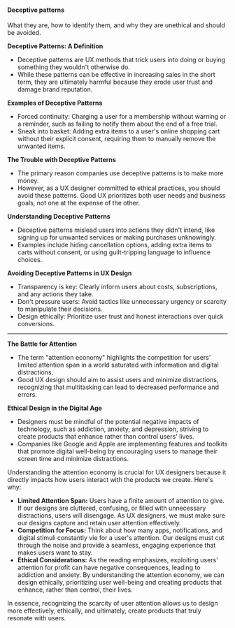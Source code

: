
#### **Deceptive patterns**
What they are, how to identify them, and why they are unethical and should be avoided.

**Deceptive Patterns: A Definition**
- Deceptive patterns are UX methods that trick users into doing or buying something they wouldn't otherwise do.
- While these patterns can be effective in increasing sales in the short term, they are ultimately harmful because they erode user trust and damage brand reputation.

**Examples of Deceptive Patterns**
- Forced continuity: Charging a user for a membership without warning or a reminder, such as failing to notify them about the end of a free trial.
- Sneak into basket: Adding extra items to a user's online shopping cart without their explicit consent, requiring them to manually remove the unwanted items.

**The Trouble with Deceptive Patterns**
- The primary reason companies use deceptive patterns is to make more money.
- However, as a UX designer committed to ethical practices, you should avoid these patterns. Good UX prioritizes both user needs and business goals, not one at the expense of the other.

**Understanding Deceptive Patterns**
- Deceptive patterns mislead users into actions they didn't intend, like signing up for unwanted services or making purchases unknowingly.
- Examples include hiding cancellation options, adding extra items to carts without consent, or using guilt-tripping language to influence choices.

**Avoiding Deceptive Patterns in UX Design**
- Transparency is key: Clearly inform users about costs, subscriptions, and any actions they take.
- Don't pressure users: Avoid tactics like unnecessary urgency or scarcity to manipulate their decisions.
- Design ethically: Prioritize user trust and honest interactions over quick conversions.

___

**The Battle for Attention**
- The term "attention economy" highlights the competition for users' limited attention span in a world saturated with information and digital distractions.
- Good UX design should aim to assist users and minimize distractions, recognizing that multitasking can lead to decreased performance and errors.

**Ethical Design in the Digital Age**
- Designers must be mindful of the potential negative impacts of technology, such as addiction, anxiety, and depression, striving to create products that enhance rather than control users' lives.
- Companies like Google and Apple are implementing features and toolkits that promote digital well-being by encouraging users to manage their screen time and minimize distractions.

Understanding the attention economy is crucial for UX designers because it directly impacts how users interact with the products we create. Here's why:

- **Limited Attention Span:** Users have a finite amount of attention to give. If our designs are cluttered, confusing, or filled with unnecessary distractions, users will disengage. As UX designers, we must make sure our designs capture and retain user attention effectively.
- **Competition for Focus:** Think about how many apps, notifications, and digital stimuli constantly vie for a user's attention. Our designs must cut through the noise and provide a seamless, engaging experience that makes users want to stay.
- **Ethical Considerations:** As the reading emphasizes, exploiting users' attention for profit can have negative consequences, leading to addiction and anxiety. By understanding the attention economy, we can design ethically, prioritizing user well-being and creating products that enhance, rather than control, their lives.

In essence, recognizing the scarcity of user attention allows us to design more effectively, ethically, and ultimately, create products that truly resonate with users.